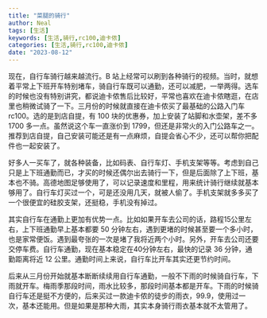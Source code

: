 ```yaml
---
title: "菜腿的骑行"
author: Neal
tags: [生活]
keywords: [生活,骑行,rc100,迪卡侬]
categories: [生活,骑行,rc100,迪卡侬]
date: "2023-08-12" 
---
```


现在，自行车骑行越来越流行。B 站上经常可以刷到各种骑行的视频。当时，就想着平常上下班开车特别堵车，骑自行车既可以通勤，还可以减肥，一举两得。选车的时候也没有特别讲究，都说迪卡侬售后比较好，平常也喜欢在迪卡侬瞎逛，在店里也稍微试骑了一下。三月份的时候就直接在迪卡侬买了最基础的公路入门车 rc100。选的是到店自提，有 100 块的优惠券，加上安装了站脚和水壶架，差不多 1700 多一点。虽然说这个车一直涨价到 1799，但还是非常火的入门公路车之一。推荐到店自提，自己安装可能还是有一点麻烦，自提会省心不少，还可以帮你把配件也一起安装了。

好多人一买车了，就各种装备，比如码表、自行车灯、手机支架等等。考虑到自己只是上下班通勤而已，才买的时候还偶尔出去骑行一下，但是后面除了上下班，基本也不骑。高德地图足够使用了，可以记录速度和里程，用来统计骑行继续就基本够用了。自行车灯买过一个，可是还没用几天，就被人偷了。手机支架就多多买了一个很便宜的硅胶支架，还挺稳，手机没有掉过。

其实自行车在通勤上更加有优势一点。比如如果开车去公司的话，路程15公里左右，上下班通勤早上基本都要 50 分钟左右，遇到更堵的时候甚至要一个多小时，也是家常便饭。遇到最夸张的一次是堵了我将近两个小时。另外，开车去公司还要交停车费。自行车通勤，现在基本稳定在40分钟左右，最快的记录 36 分钟，通勤距离将近 12 公里。通勤时间上来说，自行车比开车其实还更节约时间。

后来从三月份开始就基本断断续续用自行车通勤，一般不下雨的时候骑自行车，下雨就开车。梅雨季那段时间，雨水比较多，那段时间基本都是开车。下雨的时候骑自行车还是挺不方便的，后来买过一款迪卡侬的徒步的雨衣，99.9，使用过一次，基本还能用。但是如果是那种大雨，其实本身骑行雨衣基本就不太管用了。